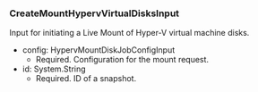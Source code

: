 ### CreateMountHypervVirtualDisksInput
Input for initiating a Live Mount of Hyper-V virtual machine disks.

- config: HypervMountDiskJobConfigInput
  - Required. Configuration for the mount request.
- id: System.String
  - Required. ID of a snapshot.
